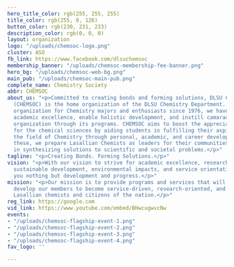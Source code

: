 ```yaml
---
hero_title_color: rgb(255, 255, 255)
title_color: rgb(255, 0, 126)
button_color: rgb(230, 231, 233)
description_color: rgb(0, 0, 0)
layout: organization
logo: "/uploads/chemsoc-logo.png"
cluster: ASO
fb_link: https://www.facebook.com/dlsuchemsoc
membership_banner: "/uploads/chemsoc-membership-fee-banner.png"
hero_bg: "/uploads/chemsoc-web-bg.png"
main_pub: "/uploads/chemsoc-main-pub.png"
complete_name: Chemistry Society
abbr: CHEMSOC
about_us: "<p>Committed to creating bonds and forming solutions, DLSU Chemistry Society
  (CHEMSOC) is the home organization of the DLSU Chemistry Department. As a professional
  organization for Chemistry majors and enthusiasts since 1976, we have helped encourage
  academic excellence, enable holistic development, and instill camaraderie in the
  organization through its programs. CHEMSOC aims to boost the appreciation of students
  for the chemical sciences by aiding students in fulfilling their aspirations in
  the field of Chemistry through personal, academic, and career development. With
  these, we prepare Lasallian Chemists as leaders for their communities and country
  in synthesizing solutions to scientific and societal problems.</p>"
tagline: "<p>Creating Bonds. Forming Solutions.</p>"
vision: "<p>With our vision to strive for academic excellence, research intensiveness,
  sustainable development, environmental impacts, and service orientation, we promise
  you nothing but development and progress.</p>"
mission: "<p>Our mission is to provide programs and services that will holistically
  develop our members to become service-driven, research-oriented, and responsible
  Lasallian chemists and citizens of the nation.</p>"
reg_link: https://google.com
vid_link: https://www.youtube.com/embed/BHwcugwvcNw
events:
- "/uploads/chemsoc-flagship-event-1.png"
- "/uploads/chemsoc-flagship-event-2.png"
- "/uploads/chemsoc-flagship-event-3.png"
- "/uploads/chemsoc-flagship-event-4.png"
fav_logo: ''

---
```

